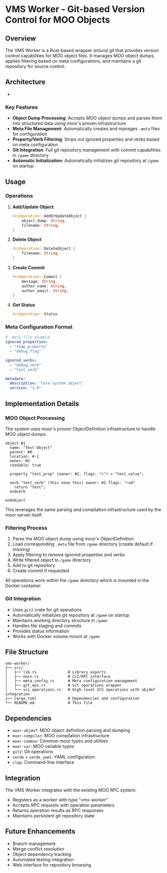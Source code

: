 # VMS Worker - Git-based Version Control for MOO Objects

## Overview

The VMS Worker is a Rust-based wrapper around git that provides version control capabilities for MOO object files. It manages MOO object dumps, applies filtering based on meta configurations, and maintains a git repository for source control.

## Architecture
+
### Key Features

- **Object Dump Processing**: Accepts MOO object dumps and parses them into structured data using moor's proven infrastructure
- **Meta File Management**: Automatically creates and manages `.meta` files for configuration
- **Property/Verb Filtering**: Strips out ignored properties and verbs based on meta configuration
- **Git Integration**: Full git repository management with commit capabilities in `/game` directory
- **Automatic Initialization**: Automatically initializes git repository at `/game` on startup

## Usage

### Operations

1. **Add/Update Object**
   ```rust
   VcsOperation::AddOrUpdateObject { 
       object_dump: String, 
       filename: String,
   }
   ```

2. **Delete Object**
   ```rust
   VcsOperation::DeleteObject { 
       filename: String,
   }
   ```

3. **Create Commit**
   ```rust
   VcsOperation::Commit { 
       message: String,
       author_name: String,
       author_email: String,
   }
   ```

4. **Get Status**
   ```rust
   VcsOperation::Status
   ```

### Meta Configuration Format

```yaml
# .meta file example
ignored_properties:
  - "temp_property"
  - "debug_flag"

ignored_verbs:
  - "debug_verb"
  - "test_verb"

metadata:
  description: "Core system object"
  version: "1.0"
```

## Implementation Details

### MOO Object Processing

The system uses moor's proven ObjectDefinition infrastructure to handle MOO object dumps:

```
object #1
  name: "Test Object"
  parent: #0
  location: #-1
  owner: #2
  readable: true
  
  property "test_prop" (owner: #2, flags: "r") = "test_value";

  verb "test_verb" (this none this) owner: #2 flags: "rxd"
    return "test";
  endverb

endobject
```

This leverages the same parsing and compilation infrastructure used by the moor server itself.

### Filtering Process

1. Parse the MOO object dump using moor's ObjectDefinition
2. Load corresponding `.meta` file from `/game` directory (create default if missing)
3. Apply filtering to remove ignored properties and verbs
4. Write filtered object to `/game` directory
5. Add to git repository
6. Create commit if requested

All operations work within the `/game` directory which is mounted in the Docker container.

### Git Integration

- Uses `git2` crate for git operations
- Automatically initializes git repository at `/game` on startup
- Maintains working directory structure in `/game`
- Handles file staging and commits
- Provides status information
- Works with Docker volume mount at `/game`

## File Structure

```
vms-worker/
├── src/
│   ├── lib.rs              # Library exports
│   ├── main.rs             # CLI/RPC interface
│   ├── meta_config.rs      # Meta configuration management
│   ├── git_ops.rs          # Git operations wrapper
│   └── vcs_operations.rs   # High-level VCS operations with objdef integration
├── Cargo.toml              # Dependencies and configuration
└── README.md               # This file
```

## Dependencies

- `moor-objdef`: MOO object definition parsing and dumping
- `moor-compiler`: MOO compilation infrastructure
- `moor-common`: Common moor types and utilities
- `moor-var`: MOO variable types
- `git2`: Git operations
- `serde` + `serde_yaml`: YAML configuration
- `clap`: Command-line interface

## Integration

The VMS Worker integrates with the existing MOO RPC system:

- Registers as a worker with type "vms-worker"
- Accepts RPC requests with operation parameters
- Returns operation results as RPC responses
- Maintains persistent git repository state

## Future Enhancements

- Branch management
- Merge conflict resolution
- Object dependency tracking
- Automated testing integration
- Web interface for repository browsing
